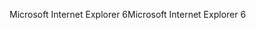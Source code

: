 <span data-ttu-id="44493-101">Microsoft Internet Explorer 6</span><span class="sxs-lookup"><span data-stu-id="44493-101">Microsoft Internet Explorer 6</span></span>